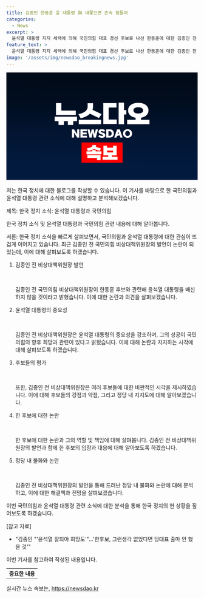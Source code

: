 ```yaml
---
title: 김종인 한동훈 윤 대통령 與 내쫓으면 존속 힘들어
categories:
  - News
excerpt: >
  윤석열 대통령 지지 세력에 의해 국민의힘 대표 경선 후보로 나선 한동훈에 대한 김종인 전 비상대책위원장의 발언이 논란을 일으키고 있다. 김종인은 윤석열의 성공이 국민의힘의 대선 희망에 연결된다며, 한동훈이 윤석열을 배신하지 않을 것이라고 주장했다. 그러나 이 발언은 지지 세력 간 갈등을 더 부각시키는 결과를 낳을 수 있다는 우려가 제기되고 있다.
feature_text: >
  윤석열 대통령 지지 세력에 의해 국민의힘 대표 경선 후보로 나선 한동훈에 대한 김종인 전 비상대책위원장의 발언이 논란을 일으키고 있다. 김종인은 윤석열의 성공이 국민의힘의 대선 희망에 연결된다며, 한동훈이 윤석열을 배신하지 않을 것이라고 주장했다. 그러나 이 발언은 지지 세력 간 갈등을 더 부각시키는 결과를 낳을 수 있다는 우려가 제기되고 있다.
image: '/assets/img/newsdao_breakingnews.jpg'
---
```


<p><img src="/assets/img/newsdao_breakingnews.jpg" alt="ranknews 속보" /></p>

<p>저는 한국 정치에 대한 블로그를 작성할 수 있습니다. 이 기사를 바탕으로 한 국민의힘과 윤석열 대통령 관련 소식에 대해 설명하고 분석해보겠습니다. </p>

<p>제목: 한국 정치 소식: 윤석열 대통령과 국민의힘</p>

<p>한국 정치 소식 및 윤석열 대통령과 국민의힘 관련 내용에 대해 알아봅니다.</p>

<p>서론:
한국 정치 소식을 빠르게 살펴보면서, 국민의힘과 윤석열 대통령에 대한 관심이 뜨겁게 이어지고 있습니다. 최근 김종인 전 국민의힘 비상대책위원장의 발언이 논란이 되었는데, 이에 대해 살펴보도록 하겠습니다.</p>

<ol>
<li><p>김종인 전 비상대책위원장 발언 <p data-ke-size="size16">&nbsp;</p>
김종인 전 국민의힘 비상대책위원장이 한동훈 후보와 관련해 윤석열 대통령을 배신하지 않을 것이라고 밝혔습니다. 이에 대한 논란과 의견을 살펴보겠습니다.</p></li>
<li><p>윤석열 대통령의 중요성 <p data-ke-size="size16">&nbsp;</p>
김종인 전 비상대책위원장은 윤석열 대통령의 중요성을 강조하며, 그의 성공이 국민의힘의 향후 희망과 관련이 있다고 밝혔습니다. 이에 대해 논란과 지지하는 시각에 대해 살펴보도록 하겠습니다.</p></li>
<li><p>후보들의 평가 <p data-ke-size="size16">&nbsp;</p>
또한, 김종인 전 비상대책위원장은 여러 후보들에 대한 비판적인 시각을 제시하였습니다. 이에 대해 후보들의 강점과 약점, 그리고 정당 내 지지도에 대해 알아보겠습니다.</p></li>
<li><p>한 후보에 대한 논란 <p data-ke-size="size16">&nbsp;</p>
한 후보에 대한 논란과 그의 역할 및 책임에 대해 살펴봅니다. 김종인 전 비상대책위원장의 발언과 함께 한 후보의 입장과 대응에 대해 알아보도록 하겠습니다.</p></li>
<li><p>정당 내 불화와 논란 <p data-ke-size="size16">&nbsp;</p>
김종인 전 비상대책위원장의 발언을 통해 드러난 정당 내 불화와 논란에 대해 분석하고, 이에 대한 해결책과 전망을 살펴보겠습니다.</p></li>
</ol>

<p>이번 국민의힘과 윤석열 대통령 관련 소식에 대한 분석을 통해 한국 정치의 현 상황을 짚어보도록 하겠습니다.</p>

<p>[참고 자료]</p>

<ul>
<li>"김종인 "'윤석열 잘되야 희망도'"…'한후보, 그런생각 없었다면 당대표 출마 안 했을 것'"</li>
</ul>

<p>이번 기사를 참고하여 작성된 내용입니다.</p>

<table>
  <tr>
    <td style="text-align: center; height: 17px;"><b>중요한 내용</b></td>
  </tr>
</table>
실시간 뉴스 속보는, <a href="https://newsdao.kr" rel="dofollow">https://newsdao.kr</a>



